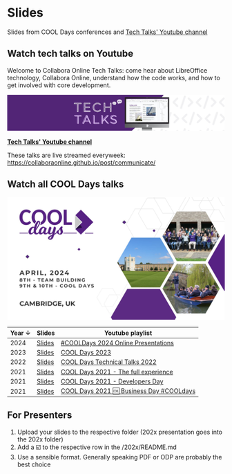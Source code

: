 # Slides

Slides from COOL Days conferences and [Tech Talks' Youtube channel](https://www.youtube.com/@CollaboraOnlineTechTalks/videos)

## Watch tech talks on Youtube

Welcome to Collabora Online Tech Talks: come hear about LibreOffice technology, Collabora Online, understand how the code works, and how to get involved with core development.

<img src="https://raw.githubusercontent.com/CollaboraOnline/slides/main/static/images/yt_channel_banner.jpeg" alt="" style="min-width: 100%;">

[**Tech Talks' Youtube channel**](https://www.youtube.com/@CollaboraOnlineTechTalks/videos)

These talks are live streamed everyweek: https://collaboraonline.github.io/post/communicate/


## Watch all COOL Days talks

<img src="https://raw.githubusercontent.com/CollaboraOnline/slides/main/static/images/cooldays-april-2024.jpeg" alt="" style="min-width: 100%;">

| Year ↓ | Slides | Youtube playlist |
| ------ | ------ | ---------------- |
|  2024  |  [Slides](https://github.com/CollaboraOnline/slides/tree/main/2024)  |[#COOLDays 2024 Online Presentations](https://www.youtube.com/watch?v=2UxHPb6P9kc&list=PLeh8MeOzF8jbSyVSbG6iQr4_KC_pcUI2g) |
|  2023  | [Slides](https://github.com/CollaboraOnline/slides/tree/main/2023)  | [COOL Days 2023](https://www.youtube.com//watch?v=wU_fKnOE7F4&list=PLeh8MeOzF8jYRtIey5burxuM431tnLXF4) |
|  2022  | [Slides](https://github.com/CollaboraOnline/slides/tree/main/2022)  | [COOL Days Technical Talks 2022](https://www.youtube.com//watch?v=K8mAEuPlhUA&list=PLeh8MeOzF8jZVz8OLWASvtmKJzz-P_Wb_) |
|  2021  | [Slides](https://github.com/CollaboraOnline/slides/tree/main/2021)  | [COOL Days 2021 - The full experience](https://www.youtube.com/watch?v=wmPNkr1jJBU&list=PLeh8MeOzF8jaxehVuqm6-CsV0TcMCpEuT) |
|  2021  | [Slides](https://github.com/CollaboraOnline/slides/tree/main/2021)  | [COOL Days 2021 - Developers Day](https://www.youtube.com//watch?v=oIpE1IvBbj8&list=PLeh8MeOzF8jals5oAfZlYmksVaLfY6Wxv) |
|  2021  | [Slides](https://github.com/CollaboraOnline/slides/tree/main/2021)  | [COOL Days 2021 🆒 Business Day #COOLdays](https://www.youtube.com/watch?v=EsNDbI1qFq0&list=PLeh8MeOzF8jafge4ZJ2JFoNuGEP5xjAZN) |



## For Presenters

1. Upload your slides to the respective folder (202x presentation goes into the 202x folder)
2. Add a ☑️ to the respective row in the /202x/README.md
3. Use a sensible format. Generally speaking PDF or ODP are probably the best choice
